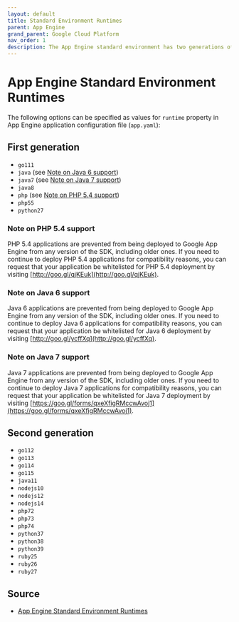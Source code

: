 ```yaml
---
layout: default
title: Standard Environment Runtimes
parent: App Engine
grand_parent: Google Cloud Platform
nav_order: 1
description: The App Engine standard environment has two generations of runtime environments. This page lists all the available runtime values.
---
```


# App Engine Standard Environment Runtimes

The following options can be specified as values for `runtime` property in App Engine application configuration file (`app.yaml`):

## First generation

- `go111`
- `java` (see [Note on Java 6 support](#note-on-java-6-support))
- `java7` (see [Note on Java 7 support](#note-on-java-7-support))
- `java8`
- `php` (see [Note on PHP 5.4 support](#note-on-php-54-support))
- `php55`
- `python27`

### Note on PHP 5.4 support

PHP 5.4 applications are prevented from being deployed to Google App Engine from any version of the SDK, including older ones. If you need to continue to deploy PHP 5.4 applications for compatibility reasons, you can request that your application be whitelisted for PHP 5.4 deployment by visiting [http://goo.gl/qjKEuk](http://goo.gl/qjKEuk).

### Note on Java 6 support

Java 6 applications are prevented from being deployed to Google App Engine from any version of the SDK, including older ones. If you need to continue to deploy Java 6 applications for compatibility reasons, you can request that your application be whitelisted for Java 6 deployment by visiting [http://goo.gl/ycffXq](http://goo.gl/ycffXq).

### Note on Java 7 support

Java 7 applications are prevented from being deployed to Google App Engine from any version of the SDK, including older ones. If you need to continue to deploy Java 7 applications for compatibility reasons, you can request that your application be whitelisted for Java 7 deployment by visiting [https://goo.gl/forms/qxeXfigRMccwAvoj1](https://goo.gl/forms/qxeXfigRMccwAvoj1).

## Second generation

- `go112`
- `go113`
- `go114`
- `go115`
- `java11`
- `nodejs10`
- `nodejs12`
- `nodejs14`
- `php72`
- `php73`
- `php74`
- `python37`
- `python38`
- `python39`
- `ruby25`
- `ruby26`
- `ruby27`

## Source

- [App Engine Standard Environment Runtimes](https://cloud.google.com/appengine/docs/standard/runtimes)
